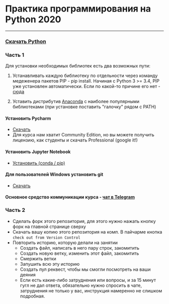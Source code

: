 # Практика программирования на Python 2020

------------------

### [Скачать Python](https://www.python.org)

### Часть 1

Для установки необходимых библиотек есть два возможных пути:
1. Устанавливать каждую библиотеку по отдельности через команду медеженера пакетов PIP - pip install. Начиная с Python 3 >= 3.4, PIP уже установлен автоматически. Если по какой-то причине его нет -  [сюда](https://pip.pypa.io/en/stable/installing/)

2. Уставить дистрибутив [Anaconda](https://www.anaconda.com/distribution/) с наиболее популярными библиотеками (при установке поставить "галочку" рядом с PATH)


#### Установить  Pycharm
* [Скачать](https://www.jetbrains.com/pycharm/download)
* Для курса нам хватит Community Edition, но вы можете получить лицензию, как студенты и скачать Professional (google it!)

#### Установить Jupyter Notebook
* [Установить (conda / pip)](https://www.jetbrains.com/pycharm/download)

#### Для пользователей Windows установить git
* [Скачать](https://git-scm.com/download/win)

#### Основное средство коммуникации курса - [чат в Telegram](https://t.me/joinchat/BNR8ZRZ-OtAIX4vA-XG87A)

### Часть 2
* Сделать форк этого репозитория, для этого нужно нажать кнопку форк на главной странице сверху
* Скачать вашу копию этого репозитория на комп. В пайчарме кнопка `check out from Version Control`
* Повторить историю, которую делали на занятии
  * Создать файл, написать в него пару строк, закомитить
  * Создать новую ветку, изменить этот файл, закомитить
  * Смержить ветки
  * Запушить всю эту историю
  * Создать пул реквест, чтобы мы смогли посмотреть на ваши деяния
  * Если есть какие-либо затруднения или вопросы, и за 15 минут гугл не дал ответа, обязательно нужно спросить в чате, затруднения не только у вас, инструкция намеренно не слишком подробная.
